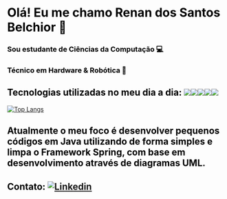 # <font color="black">Olá! Eu me chamo Renan dos Santos Belchior 🤗

### Sou estudante de Ciências da Computação 💻 
### Técnico em Hardware & Robótica 🤖

## <font color="black">Tecnologias utilizadas no meu dia a dia: <img src="https://img.shields.io/badge/Java-ED8B00?style=for-the-badge&logo=java&logoColor=white"><img src="https://img.shields.io/badge/Spring-6DB33F?style=for-the-badge&logo=spring&logoColor=white"><image src="https://img.shields.io/badge/HTML5-E34F26?style=for-the-badge&logo=html5&logoColor=white"><img src="https://img.shields.io/badge/CSS3-1572B6?style=for-the-badge&logo=css3&logoColor=white"><img src="https://img.shields.io/badge/JavaScript-F7DF1E?style=for-the-badge&logo=javascript&logoColor=black">
[![Top Langs](https://github-readme-stats.vercel.app/api/top-langs/?username=RenanBelchior)](https://github.com/RenanBelchior/github-readme-stats) 
## Atualmente o meu foco é desenvolver pequenos códigos em Java utilizando de forma simples e limpa o Framework Spring, com base em desenvolvimento através de diagramas UML.
## Contato: [![Linkedin](https://img.shields.io/badge/LinkedIn-0077B5?style=for-the-badge&logo=linkedin&logoColor=white)](https://www.linkedin.com/in/renan-b-94aa23208)
